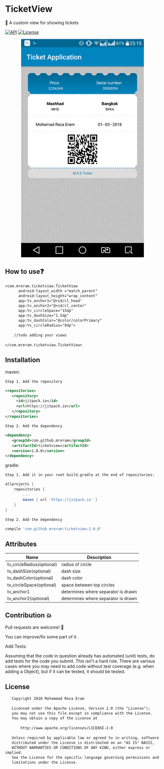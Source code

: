 # TicketView
:ticket: A custom view for showing tickets

[![API](https://img.shields.io/badge/API-14%2B-red.svg?style=flat)](https://android-arsenal.com/api?level=14)
[![License](https://img.shields.io/badge/License-Apache%202.0-blue.svg)](https://opensource.org/licenses/Apache-2.0)



<p align="center">
<img src="./pictures/ticket_sc1.png" width="400"/>
</p>

## How to use:question:
  ```
  <com.mreram.ticketview.TicketView
        android:layout_width ="match_parent"
        android:layout_height="wrap_content"
        app:tv_anchor1="@+id/cl_head"
        app:tv_anchor2="@+id/cl_center"
        app:tv_circleSpace="15dp"
        app:tv_dashSize="1.5dp"
        app:tv_dashColor="@color/colorPrimary"
        app:tv_circleRadius="9dp">

      //todo adding your views

  </com.mreram.ticketview.TicketView>
```
## Installation
maven:

	Step 1. Add the repository
```xml
<repositories>
   <repository>
     <id>jitpack.io</id>
     <url>https://jitpack.io</url>
   </repository>
</repositories>
```
	Step 2. Add the dependency
```xml
<dependency>
   <groupId>com.github.mreram</groupId>
   <artifactId>ticketview</artifactId>
   <version>1.0.0</version>
</dependency>
```
gradle:
	
	Step 1. Add it in your root build.gradle at the end of repositories:
```groovy	
allprojects {
	repositories {
		...
		maven { url 'https://jitpack.io' }
	}
}
```	
	Step 2. Add the dependency
```groovy	
compile 'com.github.mreram:ticketview:1.0.0'
```

## Attributes

| Name | Description |
| ------ | ------ |
| tv_circleRadius(optional) | radius of circle |
| tv_dashSize(optional) | dash size |
| tv_dashColor(optional) | dash color |
| tv_circleSpace(optional) | space between top circles |
| tv_anchor1 | determines where separator is drawn |
| tv_anchor2(optional) | determines where separator is drawn |


## Contribution :collision:

Pull requests are welcome! :clap:

You can improve/fix some part of it .

Add Tests:

Assuming that the code in question already has automated (unit) tests, do add tests for the code you submit.
This isn't a hard rule. There are various cases where you may need to add code without test coverage (e.g. when adding a Object), but if it can be tested, it should be tested.


## License
```
   Copyright 2018 Mohammad Reza Eram

   Licensed under the Apache License, Version 2.0 (the "License");
   you may not use this file except in compliance with the License.
   You may obtain a copy of the License at

       http://www.apache.org/licenses/LICENSE-2.0

   Unless required by applicable law or agreed to in writing, software
   distributed under the License is distributed on an "AS IS" BASIS,
   WITHOUT WARRANTIES OR CONDITIONS OF ANY KIND, either express or implied.
   See the License for the specific language governing permissions and
   limitations under the License.
